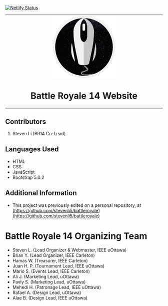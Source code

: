 [![Netlify Status](https://api.netlify.com/api/v1/badges/bdfb9e2c-ed59-4eda-9f6b-7f9d5aa72bd2/deploy-status)](https://app.netlify.com/sites/br14/deploys)

<table align="center"><tr><td align="center" width="9999">
<img width="200" align="center" alt="logo" src="images/logo.png">

# Battle Royale 14 Website
</td></tr></table>

## Contributors

1. Steven Li (BR14 Co-Lead)

## Languages Used
- HTML
- CSS
- JavaScript
- Bootstrap 5.0.2

## Additional Information
- This project was previously edited on a personal repository, at [https://github.com/stevenli5/battleroyale](https://github.com/stevenli5/battleroyale)

# Battle Royale 14 Organizing Team
- Steven L. (Lead Organizer & Webmaster, IEEE uOttawa)
- Brian Y. (Lead Organizer, IEEE Carleton)
- Hamas W. (Treasurer, IEEE Carleton)
- Juan H. P. (Tournament Lead, IEEE uOttawa)
- Mario S. (Events Lead, IEEE Carleton)
- Ali J. (Marketing Lead, uOttawa)
- Pavly S. (Marketing Lead, uOttawa)
- Mehedi H. (Patronage Lead, IEEE uOttawa)
- Rafael A. (Design Lead, uOttawa)
- Alae B. (Design Lead, IEEE uOttawa)